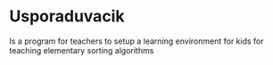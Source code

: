# Usporaduvacik
Is a program for teachers to setup a learning environment for kids for teaching elementary sorting algorithms
